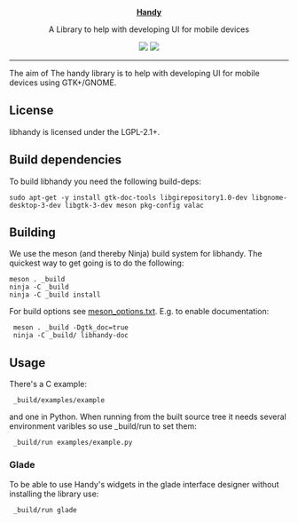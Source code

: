 <div align="center">
  <a href="https://source.puri.sm/Librem5/libhandy"><b>Handy</b></a>
  <br>
  
  A Library to help with developing UI for mobile devices
  <br>

  <a href="https://source.puri.sm/Librem5/libhandy/pipelines"><img
       src="https://source.puri.sm/Librem5/libhandy/badges/master/build.svg" /></a>
  <a href="https://source.puri.sm/Librem5/libhandy/coverage"><img
       src="https://source.puri.sm/Librem5/libhandy/badges/master/coverage.svg" /></a>
</div>

---

The aim of The handy library is to help with developing UI for mobile devices
using GTK+/GNOME.

## License

libhandy is licensed under the LGPL-2.1+.

## Build dependencies

To build libhandy you need the following build-deps:

	sudo apt-get -y install gtk-doc-tools libgirepository1.0-dev libgnome-desktop-3-dev libgtk-3-dev meson pkg-config valac

## Building

We use the meson (and thereby Ninja) build system for libhandy.  The quickest
way to get going is to do the following:

	meson . _build
	ninja -C _build
	ninja -C _build install

For build options see [meson_options.txt](./meson_options.txt). E.g. to enable documentation:

     meson . _build -Dgtk_doc=true
     ninja -C _build/ libhandy-doc

## Usage

There's a C example:

     _build/examples/example

and one in Python. When running from the built source tree it
needs several environment varibles so use \_build/run to set them:

     _build/run examples/example.py

### Glade
To be able to use Handy's widgets in the glade interface designer without
installing the library use:

     _build/run glade
